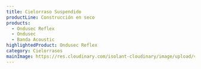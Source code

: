 ```yaml
---
title: Cielorraso Suspendido
productLine: Construcción en seco
products:
  - Ondusec Reflex
  - Ondusec
  - Banda Acoustic
highlightedProduct: Ondusec Reflex
category: Cielorrasos
mainImage: https://res.cloudinary.com/isolant-cloudinary/image/upload/v1633519979/website-2021/solutions/isolant-aislantes-soluciones-vivienda-encabezado.jpg
---
```

